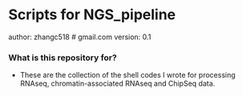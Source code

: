# Scripts for NGS_pipeline #
author: zhangc518 # gmail.com 
version: 0.1 


### What is this repository for? ###

* These are the collection of the shell codes I wrote for processing RNAseq, chromatin-associated RNAseq and ChipSeq data. 
